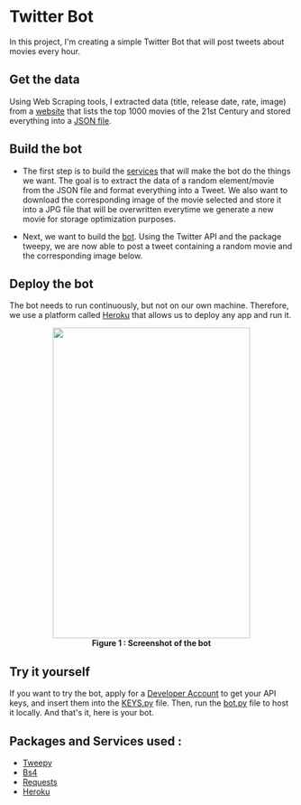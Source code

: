 # Twitter Bot

In this project, I'm creating a simple Twitter Bot that will post tweets about movies every hour.

## Get the data

Using Web Scraping tools, I extracted data (title, release date, rate, image) from a [website](https://www.listchallenges.com/top-1000-movies-of-the-21st-century-tspdt) that lists the top 1000 movies of the 21st Century and stored everything into a [JSON file](https://github.com/NawfelBC/Twitter-Bot/blob/main/data.json).

## Build the bot

- The first step is to build the [services](https://github.com/NawfelBC/Twitter-Bot/blob/main/services.py) that will make the bot do the things we want. The goal is to extract the data of a random element/movie from the JSON file and format everything into a Tweet. We also want to download the corresponding image of the movie selected and store it into a JPG file that will be overwritten everytime we generate a new movie for storage optimization purposes. 

- Next, we want to build the [bot](https://github.com/NawfelBC/Twitter-Bot/blob/main/bot.py). Using the Twitter API and the package tweepy, we are now able to post a tweet containing a random movie and the corresponding image below.

## Deploy the bot

The bot needs to run continuously, but not on our own machine. Therefore, we use a platform called [Heroku](https://www.heroku.com) that allows us to deploy any app and run it. 

<p align="center">
<img src="https://user-images.githubusercontent.com/79513906/132551693-62e8a8a1-e9b6-4e5e-8681-03e8f7771f19.PNG" width="350" height="550">
<br><strong>Figure 1 : Screenshot of the bot</br></strong>
</p>

## Try it yourself

If you want to try the bot, apply for a [Developer Account](https://developer.twitter.com/en/apply-for-access) to get your API keys, and insert them into the [KEYS.py](https://github.com/NawfelBC/Twitter-Bot/blob/main/KEYS.py) file. Then, run the [bot.py](https://github.com/NawfelBC/Twitter-Bot/blob/main/bot.py) file to host it locally. And that's it, here is your bot.

## Packages and Services used :
- [Tweepy](https://www.tweepy.org/)  
- [Bs4](https://www.crummy.com/software/BeautifulSoup/bs4/doc/)  
- [Requests](https://docs.python-requests.org/en/master/)  
- [Heroku](https://www.heroku.com/)
